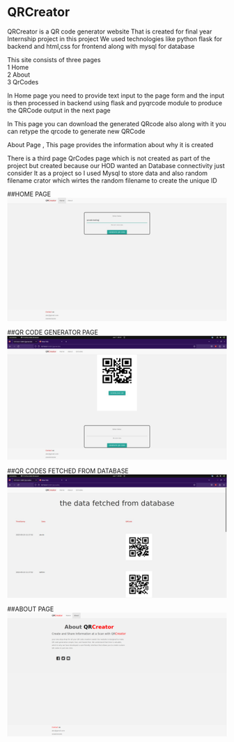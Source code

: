 # QRCreator
QRCreator is a QR code generator website That is created for final year Internship project 
in this project We used technologies like python flask for backend and html,css for frontend along with mysql for database

This site consists of three pages \
1 Home\
2 About\
3 QrCodes

In Home page you need to provide text input to the page form and the input is then processed in backend using flask and pyqrcode module to produce 
the QRCode output in the next page

In This page you can download the generated QRcode also
along with it you can retype the qrcode to generate new QRCode

About Page , This page provides the information about why it is created

There is a third page QrCodes page which is not created as part of the project but created because our HOD wanted an Database connectivity just consider
It as a project so I used Mysql to store data and also random filename crator which wirtes the random filename to create the unique ID

##HOME PAGE
![Home Page](https://github.com/pavanparashuramdevang/QRCreator/blob/main/QRCreator_Project_Photos/Home_page.jpg?raw=true)

##QR CODE GENERATOR PAGE
![QR Code Generator Page](https://github.com/pavanparashuramdevang/QRCreator/blob/main/QRCreator_Project_Photos/QRCode_generator_page.jpg?raw=true)

##QR CODES FETCHED FROM DATABASE
![QR codes](https://github.com/pavanparashuramdevang/QRCreator/blob/main/QRCreator_Project_Photos/QRCodes.jpg?raw=true)

##ABOUT PAGE
![About Page](https://github.com/pavanparashuramdevang/QRCreator/blob/main/QRCreator_Project_Photos/About_page.png?raw=true)


